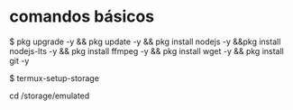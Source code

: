 # comandos básicos 

$ pkg upgrade -y && pkg update -y && pkg install nodejs -y &&pkg install nodejs-lts -y && pkg install ffmpeg -y && pkg install wget -y && pkg install git -y

$ termux-setup-storage

cd /storage/emulated
